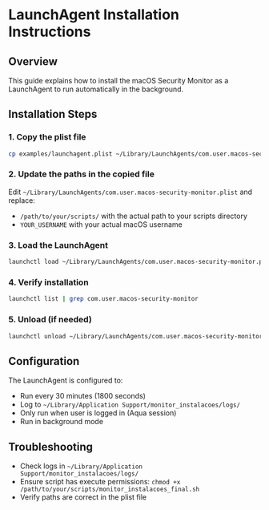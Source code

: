 # LaunchAgent Installation Instructions

## Overview
This guide explains how to install the macOS Security Monitor as a LaunchAgent to run automatically in the background.

## Installation Steps

### 1. Copy the plist file
```bash
cp examples/launchagent.plist ~/Library/LaunchAgents/com.user.macos-security-monitor.plist
```

### 2. Update the paths in the copied file
Edit `~/Library/LaunchAgents/com.user.macos-security-monitor.plist` and replace:
- `/path/to/your/scripts/` with the actual path to your scripts directory
- `YOUR_USERNAME` with your actual macOS username

### 3. Load the LaunchAgent
```bash
launchctl load ~/Library/LaunchAgents/com.user.macos-security-monitor.plist
```

### 4. Verify installation
```bash
launchctl list | grep com.user.macos-security-monitor
```

### 5. Unload (if needed)
```bash
launchctl unload ~/Library/LaunchAgents/com.user.macos-security-monitor.plist
```

## Configuration
The LaunchAgent is configured to:
- Run every 30 minutes (1800 seconds)
- Log to `~/Library/Application Support/monitor_instalacoes/logs/`
- Only run when user is logged in (Aqua session)
- Run in background mode

## Troubleshooting
- Check logs in `~/Library/Application Support/monitor_instalacoes/logs/`
- Ensure script has execute permissions: `chmod +x /path/to/your/scripts/monitor_instalacoes_final.sh`
- Verify paths are correct in the plist file